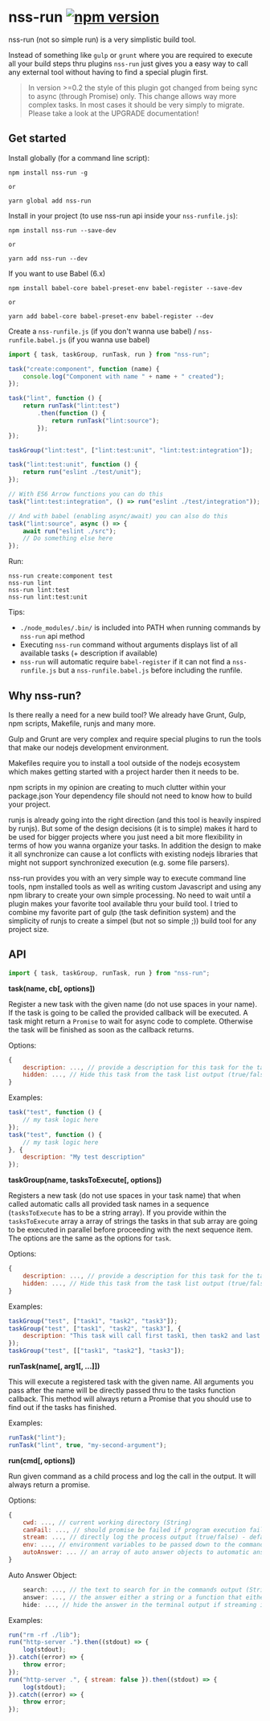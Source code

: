 nss-run [![npm version](https://badge.fury.io/js/nss-run.svg)](https://badge.fury.io/js/runjs)=======nss-run (not so simple run) is a very simplistic build tool.Instead of something like `gulp` or `grunt` where you arerequired to execute all your build steps thru plugins `nss-run`just gives you a easy way to call any external tool withouthaving to find a special plugin first.> In version >=0.2 the style of this plugin got changed from being sync to async (through Promise) only.> This change allows way more complex tasks. In most cases it should be very simply to migrate.> Please take a look at the UPGRADE documentation!Get started-----------Install globally (for a command line script):    npm install nss-run -g    or    yarn global add nss-runInstall in your project (to use nss-run api inside your `nss-runfile.js`):    npm install nss-run --save-dev    or    yarn add nss-run --devIf you want to use Babel (6.x)    npm install babel-core babel-preset-env babel-register --save-dev    or    yarn add babel-core babel-preset-env babel-register --devCreate a `nss-runfile.js` (if you don't wanna use babel) / `nss-runfile.babel.js` (if you wanna use babel)```javascriptimport { task, taskGroup, runTask, run } from "nss-run";task("create:component", function (name) {    console.log("Component with name " + name + " created");});task("lint", function () {    return runTask("lint:test")        .then(function () {            return runTask("lint:source");        });});taskGroup("lint:test", ["lint:test:unit", "lint:test:integration"]);task("lint:test:unit", function () {    return run("eslint ./test/unit");});// With ES6 Arrow functions you can do thistask("lint:test:integration", () => run("eslint ./test/integration"));// And with babel (enabling async/await) you can also do thistask("lint:source", async () => {    await run("eslint ./src");    // Do something else here});```Run:```nss-run create:component testnss-run lintnss-run lint:testnss-run lint:test:unit```Tips:* `./node_modules/.bin/` is included into PATH when running commands by `nss-run` api method* Executing `nss-run` command without arguments displays list of all available tasks (+ description if available)* `nss-run` will automatic require `babel-register` if it can not find a `nss-runfile.js` but   a `nss-runfile.babel.js` before including the runfile.Why nss-run?------------Is there really a need for a new build tool? We already have Grunt, Gulp,npm scripts, Makefile, runjs and many more.Gulp and Grunt are very complex and require special plugins to run the toolsthat make our nodejs development environment.Makefiles require you to install a tool outside of the nodejs ecosystem whichmakes getting started with a project harder then it needs to be.npm scripts in my opinion are creating to much clutter within your package.jsonYour dependency file should not need to know how to build your project.runjs is already going into the right direction (and this tool is heavily inspiredby runjs). But some of the design decisions (it is to simple) makes it hard to beused for bigger projects where you just need a bit more flexibility in terms ofhow you wanna organize your tasks. In addition the design to make it all synchronizecan cause a lot conflicts with existing nodejs libraries that might not supportsynchronized execution (e.g. some file parsers).nss-run provides you with an very simple way to execute command line tools, npminstalled tools as well as writing custom Javascript and using any npm libraryto create your own simple processing. No need to wait until a plugin makes yourfavorite tool available thru your build tool. I tried to combine my favorite partof gulp (the task definition system) and the simplicity of runjs to create a simpel(but not so simple ;)) build tool for any project size.API---```javascriptimport { task, taskGroup, runTask, run } from "nss-run";```**task(name, cb[, options])**Register a new task with the given name (do not use spaces in your name). If the task is going to be called the provided callback will be executed. A task might return a `Promise`to wait for async code to complete. Otherwise the task will be finished as soon as thecallback returns.Options:```javascript{    description: ..., // provide a description for this task for the task list output (String)    hidden: ..., // Hide this task from the task list output (true/false) - default: false}```Examples:```javascripttask("test", function () {    // my task logic here});task("test", function () {    // my task logic here}, {    description: "My test description"});```**taskGroup(name, tasksToExecute[, options])**Registers a new task (do not use spaces in your task name) that when called automatic calls all provided task names in a sequence (`tasksToExecute` has to be a string array). Ifyou provide within the `tasksToExecute` array a array of strings the tasks in that sub arrayare going to be executed in parallel before proceeding with the next sequence item.The options are the same as the options for `task`.Options:```javascript{    description: ..., // provide a description for this task for the task list output (String)    hidden: ..., // Hide this task from the task list output (true/false) - default: false}```Examples:```javascripttaskGroup("test", ["task1", "task2", "task3"]);taskGroup("test", ["task1", "task2", "task3"], {    description: "This task will call first task1, then task2 and last task3"});taskGroup("test", [["task1", "task2"], "task3"]);```**runTask(name[, arg1[, ...]])**This will execute a registered task with the given name. All arguments you passafter the name will be directly passed thru to the tasks function callback. This methodwill always return a Promise that you should use to find out if the tasks has finished.Examples:```javascriptrunTask("lint");runTask("lint", true, "my-second-argument");```**run(cmd[, options])**Run given command as a child process and log the call in the output. It will always returna promise.Options:```javascript{    cwd: ..., // current working directory (String)    canFail: ..., // should promise be failed if program execution failed/returned error (true/false) - default: false    stream: ..., // directly log the process output (true/false) - default: true    env: ..., // environment variables to be passed down to the command (object)    autoAnswer: ... // an array of auto answer objects to automatic answer interactive shell questions (array of Auto Answer Object's)}```Auto Answer Object:```javascript    search: ..., // the text to search for in the commands output (String)    answer: ..., // the answer either a string or a function that either returns the answer string or a Promise (String|Function)    hide: ..., // hide the answer in the terminal output if streaming is enabled (true/false) - default: false```Examples:```javascriptrun("rm -rf ./lib");run("http-server .").then((stdout) => {    log(stdout);}).catch((error) => {    throw error;});run("http-server .", { stream: false }).then((stdout) => {    log(stdout);}).catch((error) => {    throw error;});```